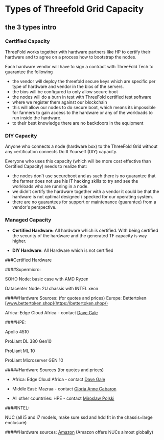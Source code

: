 
# Types of Threefold Grid Capacity

## the 3 types intro

### Certified Capacity

ThreeFold works together with hardware partners like HP to certify their hardware and to agree on a process how to bootstrap the nodes. 

Each hardware vendor will have to sign a contract with ThreeFold Tech to guarantee the following

- the vendor will deploy the threefold secure keys which are specific per type of hardware and vendor in the bios of the servers.
- the bios will be configured to only allow secure boot 
- the nodes will do a burn in test with ThreeFold certified test software
- where we register them against our blockchain
- this will allow our nodes to do secure boot, which means its impossible for farmers to gain access to the hardware or any of the workloads to run inside the hardware.
- to their best knowledge there are no backdoors in the equipment

### DIY Capacity

Anyone who connects a node (hardware box) to the ThreeFold Grid without any certification connects Do It Yourself (DIY) capacity.

Everyone who uses this capacity (which will be more cost effective than Certified Capacity) needs to realize that:

- the nodes don't use secureboot and as such there is no guarantee that the farmer does not use his IT hacking skills to try and see the workloads who are running in a node. 
- we didn't certify the hardware together with a vendor it could be that the hardware is not optimal designed / specked for our operating system.
- there are no guarantees for support or maintenance (guarantee) from a vendor's perspective.



### Managed Capacity



* **Certified Hardware:**
All hardware which is certified. 
With being certified the security of the hardware and the generated TF capacity is way higher.

* **DIY Hardware:**
All Hardware which is not certified


###Certified Hardware

####Supermicro:

SOHO Node: basic case with AMD Ryzen

Datacenter Node:  2U chassis with INTEL xeon

#####Hardware Sources: (for quotes and prices)
Europe: Bettertoken [www.bettertoken.shop](https://bettertoken.shop/)

Africa: Edge Cloud Africa - contact <a href="dave@edgaecloud.africa">Dave Gale</a>


####HPE:

Apollo 4510

ProLiant DL 380 Gen10

ProLiant ML 10

ProLiant Microserver GEN 10

#####Hardware Sources (for quotes and prices)


* Africa: Edge Cloud Africa - contact <a href="dave@edgaecloud.africa">Dave Gale</a>

* Middle East: Mazraa - contact <a href="cabarong@threefoldtoken.com">Gloria Anne Cabaron</a>

* All other countrries: HPE - contact <a href="miro@hpe.com">Miroslaw Polski</a>



####INTEL:

NUC (all i5 and i7 models, make sure ssd and hdd fit in the chassis=large enclosure)

#####Hardware sources:
[Amazon](https://www.amazon.com/) (Amazon offers NUCs almost globally)


